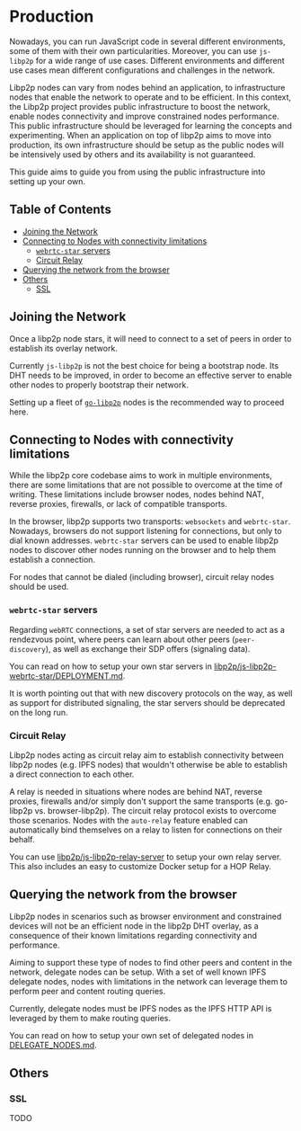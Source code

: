 # Production

Nowadays, you can run JavaScript code in several different environments, some of them with their own particularities. Moreover, you can use `js-libp2p` for a wide range of use cases. Different environments and different use cases mean different configurations and challenges in the network.

Libp2p nodes can vary from nodes behind an application, to infrastructure nodes that enable the network to operate and to be efficient. In this context, the Libp2p project provides public infrastructure to boost the network, enable nodes connectivity and improve constrained nodes performance. This public infrastructure should be leveraged for learning the concepts and experimenting. When an application on top of libp2p aims to move into production, its own infrastructure should be setup as the public nodes will be intensively used by others and its availability is not guaranteed.

This guide aims to guide you from using the public infrastructure into setting up your own.

## Table of Contents

* [Joining the Network](#joining-the-network)
* [Connecting to Nodes with connectivity limitations](#connecting-to-nodes-with-connectivity-limitations)
  * [`webrtc-star` servers](#webrtc-star-servers)
  * [Circuit Relay](#circuit-relay)
* [Querying the network from the browser](#querying-the-network-from-the-browser)
* [Others](#others)
  * [SSL](#ssl)

## Joining the Network

Once a libp2p node stars, it will need to connect to a set of peers in order to establish its overlay network.

Currently `js-libp2p` is not the best choice for being a bootstrap node. Its DHT needs to be improved, in order to become an effective server to enable other nodes to properly bootstrap their network.

Setting up a fleet of [`go-libp2p`](https://github.com/libp2p/go-libp2p) nodes is the recommended way to proceed here. 

## Connecting to Nodes with connectivity limitations

While the libp2p core codebase aims to work in multiple environments, there are some limitations that are not possible to overcome at the time of writing. These limitations include browser nodes, nodes behind NAT, reverse proxies, firewalls, or lack of compatible transports.

In the browser, libp2p supports two transports: `websockets` and `webrtc-star`. Nowadays, browsers do not support listening for connections, but only to dial known addresses. `webrtc-star` servers can be used to enable libp2p nodes to discover other nodes running on the browser and to help them establish a connection.

For nodes that cannot be dialed (including browser), circuit relay nodes should be used.

### `webrtc-star` servers

Regarding `webRTC` connections, a set of star servers are needed to act as a rendezvous point, where peers can learn about other peers (`peer-discovery`), as well as exchange their SDP offers (signaling data).

You can read on how to setup your own star servers in [libp2p/js-libp2p-webrtc-star/DEPLOYMENT.md](https://github.com/libp2p/js-libp2p-webrtc-star/blob/master/DEPLOYMENT.md).

It is worth pointing out that with new discovery protocols on the way, as well as support for distributed signaling, the star servers should be deprecated on the long run.

### Circuit Relay

Libp2p nodes acting as circuit relay aim to establish connectivity between libp2p nodes (e.g. IPFS nodes) that wouldn't otherwise be able to establish a direct connection to each other.

A relay is needed in situations where nodes are behind NAT, reverse proxies, firewalls and/or simply don't support the same transports (e.g. go-libp2p vs. browser-libp2p). The circuit relay protocol exists to overcome those scenarios. Nodes with the `auto-relay` feature enabled can automatically bind themselves on a relay to listen for connections on their behalf.

You can use [libp2p/js-libp2p-relay-server](https://github.com/libp2p/js-libp2p-relay-server) to setup your own relay server. This also includes an easy to customize Docker setup for a HOP Relay.

## Querying the network from the browser

Libp2p nodes in scenarios such as browser environment and constrained devices will not be an efficient node in the libp2p DHT overlay, as a consequence of their known limitations regarding connectivity and performance.

Aiming to support these type of nodes to find other peers and content in the network, delegate nodes can be setup. With a set of well known IPFS delegate nodes, nodes with limitations in the network can leverage them to perform peer and content routing queries.

Currently, delegate nodes must be IPFS nodes as the IPFS HTTP API is leveraged by them to make routing queries.

You can read on how to setup your own set of delegated nodes in [DELEGATE_NODES.md](./DELEGATE_NODES.md).

## Others

### SSL

TODO

